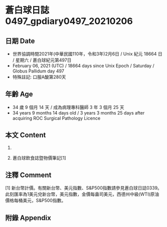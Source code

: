 [_metadata_:encoding]: - "utf-8"
[_metadata_:language]: - "zh-Hant-TW"
[_metadata_:fileformat]: - "markdown"
[_metadata_:MIME_type]: - "text/plain"
[_metadata_:markdown_version]: - "commonmark version 0.29"
[_metadata_:markdown_spec]: - "https://spec.commonmark.org/0.29/"

# 蒼白球日誌0497_gpdiary0497_20210206 #

## 日期 Date ##

* 世界協調時間2021年(中華民國110年，令和3年)2月6日 / Unix 紀元 18664 日 / 星期六 / 蒼白球紀元第497日
* February 06, 2021 (UTC) / 18664 days since Unix Epoch / Saturday / Globus Pallidum day 497
* 特殊註記: 口服A酸第280天

## 年齡 Age ##

* 34 歲 9 個月 14 天 / 成為病理專科醫師 3 年 3 個月 25 天
* 34 years 9 months 14 days old / 3 years 3 months 25 days after acquiring ROC Surgical Pathology Licence

## 本文 Content ##

1. 

    
2. 蒼白球飲食誌暨物價筆記[1]

    

## 注釋 Comment ##

[1] 新台幣計價。有關新台幣、美元指數、S&P500指數請參見蒼白球日誌0339。此刻匯率為1美元兌新台幣，美元指數，金價每盎司美元，西德州中級(WTI)原油價格每桶美元，S&P500指數。



## 附錄 Appendix ##

